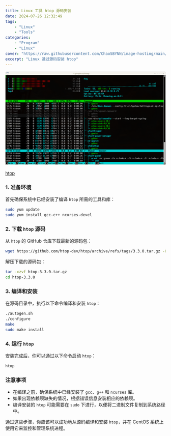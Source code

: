 ```yaml
---
title: Linux 工具 htop 源码安装
date: 2024-07-26 12:32:49
tags: 
    - "Linux"
    - "Tools"
categories:
    - "Program"
    - "Linux"
cover: "https://raw.githubusercontent.com/ChaoSBYNN/image-hosting/main/program/linux.png"
excerpt: "Linux 通过源码安装 htop"
---
```


![htop](https://raw.githubusercontent.com/ChaoSBYNN/image-hosting/main/program/linux/htop-2.0.png)

[htop](https://htop.dev/)

### 1. 准备环境

首先确保系统中已经安装了编译 `htop` 所需的工具和库：

```bash
sudo yum update
sudo yum install gcc-c++ ncurses-devel
```

### 2. 下载 `htop` 源码

从 `htop` 的 GitHub 仓库下载最新的源码包：

```bash
wget https://github.com/htop-dev/htop/archive/refs/tags/3.3.0.tar.gz -O htop-3.1.2.tar.gz
```

解压下载的源码包：

```bash
tar -xzvf htop-3.3.0.tar.gz
cd htop-3.3.0
```

### 3. 编译和安装

在源码目录中，执行以下命令编译和安装 `htop`：

```bash
./autogen.sh
./configure
make
sudo make install
```

### 4. 运行 `htop`

安装完成后，你可以通过以下命令启动 `htop`：

```bash
htop
```

### 注意事项

- 在编译之前，确保系统中已经安装了 `gcc`、`g++` 和 `ncurses` 库。
- 如果出现依赖项缺失的情况，根据错误信息安装相应的依赖项。
- 编译安装的 `htop` 可能需要在 `sudo` 下进行，以便将二进制文件复制到系统路径中。

通过这些步骤，你应该可以成功地从源码编译和安装 `htop`，并在 CentOS 系统上使用它来监控和管理系统进程。
